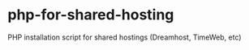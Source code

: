 php-for-shared-hosting
======================

PHP installation script for shared hostings (Dreamhost, TimeWeb, etc)
